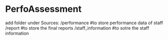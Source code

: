 # PerfoAssessment
add folder under Sources:
	/performance				#to store performance data of staff
	/report							#to store the final reports
	/staff_information	#to sotre the staff information 
